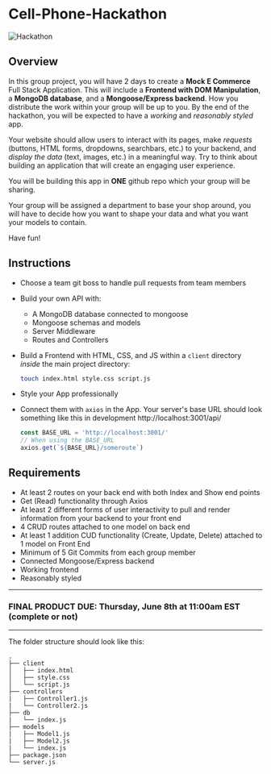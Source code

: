 # Cell-Phone-Hackathon

![Hackathon](https://external-content.duckduckgo.com/iu/?u=https%3A%2F%2Fwww.usdigitalpartners.com%2Fwp-content%2Fuploads%2Fhackathon.gif&f=1&nofb=1)

## Overview

In this group project, you will have 2 days to create a **Mock E Commerce** Full Stack Application. This will include a **Frontend with DOM Manipulation**, a **MongoDB database**, and a **Mongoose/Express backend**. How you distribute the work within your group will be up to you. By the end of the hackathon, you will be expected to have a _working_  and _reasonably styled_ app. 


Your website should allow users to interact with its pages, make _requests_ (buttons, HTML forms, dropdowns, searchbars, etc.) to your backend, and *display the data* (text, images, etc.) in a meaningful way. Try to think about building an application that will create an engaging user experience.

You will be building this app in **ONE** github repo which your group will be sharing. 

Your group will be assigned a department to base your shop around, you will have to decide how you want to shape your data and what you want your models to contain. 

Have fun!

## Instructions

- Choose a team git boss to handle pull requests from team members
- Build your own API with:
  - A MongoDB database connected to mongoose
  - Mongoose schemas and models
  - Server Middleware
  - Routes and Controllers
- Build a Frontend with HTML, CSS, and JS within a `client` directory _inside_ the main project directory:

  ```sh
  touch index.html style.css script.js
  ```


- Style your App professionally
- Connect them with `axios` in the App. Your server's base URL should look something like this in development http://localhost:3001/api/
  ```js
  const BASE_URL = 'http://localhost:3001/'
  // When using the BASE_URL
  axios.get(`${BASE_URL}/someroute`)
  ```

## Requirements

- At least 2 routes on your back end with both Index and Show end points
- Get (Read) functionality through Axios
- At least 2 different forms of user interactivity to pull and render information from your backend to your front end
- 4 CRUD routes attached to one model on back end
- At least 1 addition CUD functionality (Create, Update, Delete) attached to 1 model on Front End
- Minimum of 5 Git Commits from each group member
- Connected Mongoose/Express backend
- Working frontend
- Reasonably styled

---

### **FINAL PRODUCT DUE: Thursday, June 8th at 11:00am EST (complete or not)**

---



The folder structure should look like this:

```
.
├── client
│   ├── index.html
│   ├── style.css
│   └── script.js
├── controllers
|   ├── Controller1.js
|   └── Controller2.js
├── db
|   └── index.js
├── models
|   ├── Model1.js
|   ├── Model2.js
|   └── index.js
├── package.json
└── server.js
```
